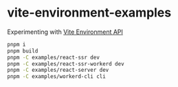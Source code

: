 # vite-environment-examples

Experimenting with [Vite Environment API](https://github.com/vitejs/vite/pull/16129)

```sh
pnpm i
pnpm build
pnpm -C examples/react-ssr dev
pnpm -C examples/react-ssr-workerd dev
pnpm -C examples/react-server dev
pnpm -C examples/workerd-cli cli
```
